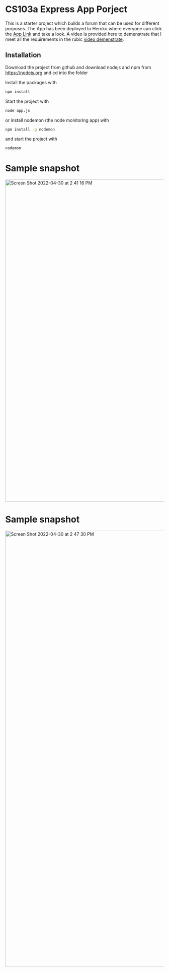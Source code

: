 # CS103a Express App Porject

This is a starter project which builds a forum that can be used for different porposes. The App has been deployed to Heroku where everyone can click the [App Link](https://pure-gorge-05438.herokuapp.com/) and take a look. A video is provided here to demenstrate that I meet all the requirements in the rubic [video demenstrate](https://brandeis.zoom.us/rec/play/0Xl-baT8uqFYUiXn6j2RKnda_ypgAD4AbdI3ioSFRYK9IM4IkH0j8p-eKzlWprGdZMPS7JYFWhoX2YD4.iX4hS65ARUnLFjZs?autoplay=true&startTime=1651352544000).

## Installation
Download the project from github and download nodejs and npm from https://nodejs.org
and cd into the folder

Install the packages with
``` bash
npm install
```
Start the project with
``` bash
node app.js
```
or install nodemon (the node monitoring app) with
``` bash
npm install -g nodemon
```
and start the project with
``` bash
nodemon
```
# Sample snapshot
<img width="1023" alt="Screen Shot 2022-04-30 at 2 41 16 PM" src="https://user-images.githubusercontent.com/66043240/166118567-7b347525-8be1-457d-82c1-9915f643a67f.png">


# Sample snapshot
<img width="1385" alt="Screen Shot 2022-04-30 at 2 47 30 PM" src="https://user-images.githubusercontent.com/66043240/166118689-56a52e44-5fb0-41ae-99fe-28eb46c6ea24.png">




